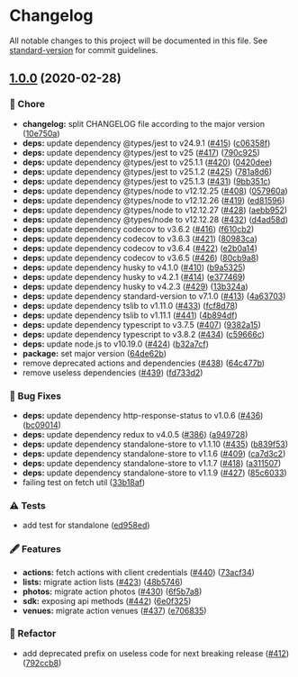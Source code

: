 # Changelog

All notable changes to this project will be documented in this file. See [standard-version](https://github.com/conventional-changelog/standard-version) for commit guidelines.

## [1.0.0](https://github.com/arnaud-zg/ts-foursquare/compare/v0.7.1...v1.0.0) (2020-02-28)


### 🔧 Chore

* **changelog:** split CHANGELOG file according to the major version ([10e750a](https://github.com/arnaud-zg/ts-foursquare/commit/10e750a64357895721c43021bb7bc31363e92481))
* **deps:** update dependency @types/jest to v24.9.1 ([#415](https://github.com/arnaud-zg/ts-foursquare/issues/415)) ([c06358f](https://github.com/arnaud-zg/ts-foursquare/commit/c06358fe532288f5248983581215d8a41448f831))
* **deps:** update dependency @types/jest to v25 ([#417](https://github.com/arnaud-zg/ts-foursquare/issues/417)) ([790c925](https://github.com/arnaud-zg/ts-foursquare/commit/790c925d216a5d28ab03ade510a6f46959f5358d))
* **deps:** update dependency @types/jest to v25.1.1 ([#420](https://github.com/arnaud-zg/ts-foursquare/issues/420)) ([0420dee](https://github.com/arnaud-zg/ts-foursquare/commit/0420deed6192d40cc895e5c7c621d51b7fd2a796))
* **deps:** update dependency @types/jest to v25.1.2 ([#425](https://github.com/arnaud-zg/ts-foursquare/issues/425)) ([781a8d6](https://github.com/arnaud-zg/ts-foursquare/commit/781a8d6e0ee75dc91fc6f893ae5c8790f63142c8))
* **deps:** update dependency @types/jest to v25.1.3 ([#431](https://github.com/arnaud-zg/ts-foursquare/issues/431)) ([9bb351c](https://github.com/arnaud-zg/ts-foursquare/commit/9bb351c02548049f8df57549b0758148a6301e1f))
* **deps:** update dependency @types/node to v12.12.25 ([#408](https://github.com/arnaud-zg/ts-foursquare/issues/408)) ([057960a](https://github.com/arnaud-zg/ts-foursquare/commit/057960a826e4ce77ee0663c98ebb74e64a5357d2))
* **deps:** update dependency @types/node to v12.12.26 ([#419](https://github.com/arnaud-zg/ts-foursquare/issues/419)) ([ed81596](https://github.com/arnaud-zg/ts-foursquare/commit/ed81596764af6aabd36916de80490e856d3dc1a8))
* **deps:** update dependency @types/node to v12.12.27 ([#428](https://github.com/arnaud-zg/ts-foursquare/issues/428)) ([aebb952](https://github.com/arnaud-zg/ts-foursquare/commit/aebb95230af03f31f1e16fea40106f9c56ca7bb3))
* **deps:** update dependency @types/node to v12.12.28 ([#432](https://github.com/arnaud-zg/ts-foursquare/issues/432)) ([d4ad58d](https://github.com/arnaud-zg/ts-foursquare/commit/d4ad58d8fd97afc6f9ce1be448894cace2891854))
* **deps:** update dependency codecov to v3.6.2 ([#416](https://github.com/arnaud-zg/ts-foursquare/issues/416)) ([f610cb2](https://github.com/arnaud-zg/ts-foursquare/commit/f610cb2a29fc13874bf1fcd404b3fb21b3c35bab))
* **deps:** update dependency codecov to v3.6.3 ([#421](https://github.com/arnaud-zg/ts-foursquare/issues/421)) ([80983ca](https://github.com/arnaud-zg/ts-foursquare/commit/80983ca84cb053d225c6b88a201c2e822872d1f5))
* **deps:** update dependency codecov to v3.6.4 ([#422](https://github.com/arnaud-zg/ts-foursquare/issues/422)) ([e2b0a14](https://github.com/arnaud-zg/ts-foursquare/commit/e2b0a142a69516b789627e2b497972cfac1cd22a))
* **deps:** update dependency codecov to v3.6.5 ([#426](https://github.com/arnaud-zg/ts-foursquare/issues/426)) ([80cb9a8](https://github.com/arnaud-zg/ts-foursquare/commit/80cb9a83ad9ead23a9fd8a27e6c482f2cf80087a))
* **deps:** update dependency husky to v4.1.0 ([#410](https://github.com/arnaud-zg/ts-foursquare/issues/410)) ([b9a5325](https://github.com/arnaud-zg/ts-foursquare/commit/b9a5325dcf132bf7d0ebfb65673d5cc4bcb4a9fa))
* **deps:** update dependency husky to v4.2.1 ([#414](https://github.com/arnaud-zg/ts-foursquare/issues/414)) ([e377469](https://github.com/arnaud-zg/ts-foursquare/commit/e377469097b77375bdd09eebbe939278bcf2ece5))
* **deps:** update dependency husky to v4.2.3 ([#429](https://github.com/arnaud-zg/ts-foursquare/issues/429)) ([13b324a](https://github.com/arnaud-zg/ts-foursquare/commit/13b324ac56e5ed94cd7e96a06df0ba48a2dad3a6))
* **deps:** update dependency standard-version to v7.1.0 ([#413](https://github.com/arnaud-zg/ts-foursquare/issues/413)) ([4a63703](https://github.com/arnaud-zg/ts-foursquare/commit/4a63703baf77170fe924ee587af94ee969b10925))
* **deps:** update dependency tslib to v1.11.0 ([#433](https://github.com/arnaud-zg/ts-foursquare/issues/433)) ([fcf8d78](https://github.com/arnaud-zg/ts-foursquare/commit/fcf8d78a7ca0fe5b171157755af14190615b0b67))
* **deps:** update dependency tslib to v1.11.1 ([#441](https://github.com/arnaud-zg/ts-foursquare/issues/441)) ([4b894df](https://github.com/arnaud-zg/ts-foursquare/commit/4b894df497a13828d423e131141fc146f64e0f19))
* **deps:** update dependency typescript to v3.7.5 ([#407](https://github.com/arnaud-zg/ts-foursquare/issues/407)) ([9382a15](https://github.com/arnaud-zg/ts-foursquare/commit/9382a152925eaf369b5006fe9ac9869095f00197))
* **deps:** update dependency typescript to v3.8.2 ([#434](https://github.com/arnaud-zg/ts-foursquare/issues/434)) ([c59666c](https://github.com/arnaud-zg/ts-foursquare/commit/c59666c8cb07134061836014cafc562d5a906001))
* **deps:** update node.js to v10.19.0 ([#424](https://github.com/arnaud-zg/ts-foursquare/issues/424)) ([b32a7cf](https://github.com/arnaud-zg/ts-foursquare/commit/b32a7cf2c8929ae086330657017ff6bca67d06a2))
* **package:** set major version ([64de62b](https://github.com/arnaud-zg/ts-foursquare/commit/64de62b15b2eae646e4a016f63b846d592e9ec97))
* remove deprecated actions and dependencies ([#438](https://github.com/arnaud-zg/ts-foursquare/issues/438)) ([64c477b](https://github.com/arnaud-zg/ts-foursquare/commit/64c477b2c2c1f00427bfa1ba39939963858916e3))
* remove useless dependencies ([#439](https://github.com/arnaud-zg/ts-foursquare/issues/439)) ([fd733d2](https://github.com/arnaud-zg/ts-foursquare/commit/fd733d2d9639efe41fa6e9c2fe474f94e92abd72))


### 🐛 Bug Fixes

* **deps:** update dependency http-response-status to v1.0.6 ([#436](https://github.com/arnaud-zg/ts-foursquare/issues/436)) ([bc09014](https://github.com/arnaud-zg/ts-foursquare/commit/bc090140ace17bc489e1c67d0f69eaebf81d4e3e))
* **deps:** update dependency redux to v4.0.5 ([#386](https://github.com/arnaud-zg/ts-foursquare/issues/386)) ([a949728](https://github.com/arnaud-zg/ts-foursquare/commit/a94972897f58b0c82d983d9a7c5306ea4e9c8729))
* **deps:** update dependency standalone-store to v1.1.10 ([#435](https://github.com/arnaud-zg/ts-foursquare/issues/435)) ([b839f53](https://github.com/arnaud-zg/ts-foursquare/commit/b839f53382489ff9c87a3304e5bc58b1e4e2b44d))
* **deps:** update dependency standalone-store to v1.1.6 ([#409](https://github.com/arnaud-zg/ts-foursquare/issues/409)) ([ca7d3c2](https://github.com/arnaud-zg/ts-foursquare/commit/ca7d3c2cd2394d0344bd6f20503a01f96db721cb))
* **deps:** update dependency standalone-store to v1.1.7 ([#418](https://github.com/arnaud-zg/ts-foursquare/issues/418)) ([a311507](https://github.com/arnaud-zg/ts-foursquare/commit/a31150728c6ed66a37bae9021490214d96152c49))
* **deps:** update dependency standalone-store to v1.1.9 ([#427](https://github.com/arnaud-zg/ts-foursquare/issues/427)) ([85c6033](https://github.com/arnaud-zg/ts-foursquare/commit/85c60331e5f0e37cdd05527f8ad4fee8749b4699))
* failing test on fetch util ([33b18af](https://github.com/arnaud-zg/ts-foursquare/commit/33b18afce768d1d0d709c5e206656e61b4b15cf2))


### ⚠️ Tests

* add test for standalone ([ed958ed](https://github.com/arnaud-zg/ts-foursquare/commit/ed958ed0de057a6b5fa745ca31543437d2a853ba))


### 🖋 Features

* **actions:** fetch actions with client credentials ([#440](https://github.com/arnaud-zg/ts-foursquare/issues/440)) ([73acf34](https://github.com/arnaud-zg/ts-foursquare/commit/73acf34277e858128424dd20e55f6e75b1ff27c1))
* **lists:** migrate action lists ([#423](https://github.com/arnaud-zg/ts-foursquare/issues/423)) ([48b5746](https://github.com/arnaud-zg/ts-foursquare/commit/48b574662ccc20989978b692af5e479308d229bb))
* **photos:** migrate action photos ([#430](https://github.com/arnaud-zg/ts-foursquare/issues/430)) ([6f5b7a8](https://github.com/arnaud-zg/ts-foursquare/commit/6f5b7a86749aef765c0563862dcdf04cfc912e79))
* **sdk:** exposing api methods ([#442](https://github.com/arnaud-zg/ts-foursquare/issues/442)) ([6e0f325](https://github.com/arnaud-zg/ts-foursquare/commit/6e0f32551f6b2062783c50a2586bb0f2847a1ddf))
* **venues:** migrate action venues ([#437](https://github.com/arnaud-zg/ts-foursquare/issues/437)) ([e706835](https://github.com/arnaud-zg/ts-foursquare/commit/e7068355ae727669edf8aa34d89771b66665fa74))


### 🚧 Refactor

* add deprecated prefix on useless code for next breaking release ([#412](https://github.com/arnaud-zg/ts-foursquare/issues/412)) ([792ccb8](https://github.com/arnaud-zg/ts-foursquare/commit/792ccb865420c06af481a572d854e92f7f2ac31f))
